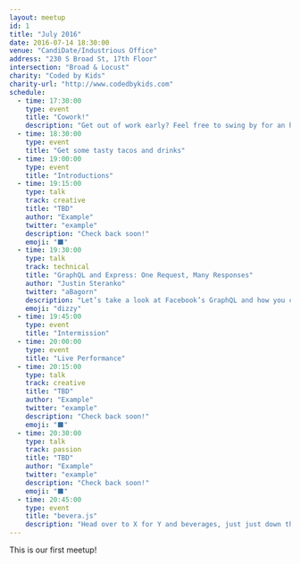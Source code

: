 ```yaml
---
layout: meetup
id: 1
title: "July 2016"
date: 2016-07-14 18:30:00
venue: "CandiDate/Industrious Office"
address: "230 S Broad St, 17th Floor"
intersection: "Broad & Locust"
charity: "Coded by Kids"
charity-url: "http://www.codedbykids.com"
schedule:
  - time: 17:30:00
    type: event
    title: "Cowork!"
    description: "Get out of work early? Feel free to swing by for an hour of coworking."
  - time: 18:30:00
    type: event
    title: "Get some tasty tacos and drinks"
  - time: 19:00:00
    type: event
    title: "Introductions"
  - time: 19:15:00
    type: talk
    track: creative
    title: "TBD"
    author: "Example"
    twitter: "example"
    description: "Check back soon!"
    emoji: "⬛"
  - time: 19:30:00
    type: talk
    track: technical
    title: "GraphQL and Express: One Request, Many Responses"
    author: "Justin Steranko"
    twitter: "aBagorn"
    description: "Let’s take a look at Facebook’s GraphQL and how you can reduce your HTTP calls and tailor your content from the same endpoint!"
    emoji: "dizzy"
  - time: 19:45:00
    type: event
    title: "Intermission"
  - time: 20:00:00
    type: event
    title: "Live Performance"
  - time: 20:15:00
    type: talk
    track: creative
    title: "TBD"
    author: "Example"
    twitter: "example"
    description: "Check back soon!"
    emoji: "⬛"
  - time: 20:30:00
    type: talk
    track: passion
    title: "TBD"
    author: "Example"
    twitter: "example"
    description: "Check back soon!"
    emoji: "⬛"
  - time: 20:45:00
    type: event
    title: "bevera.js"
    description: "Head over to X for Y and beverages, just just down the street."
---
```


This is our first meetup!
